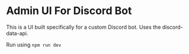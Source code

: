 # Admin UI For Discord Bot
This is a UI built specifically for a custom Discord bot. Uses the discord-data-api.

Run using `npm run dev`


